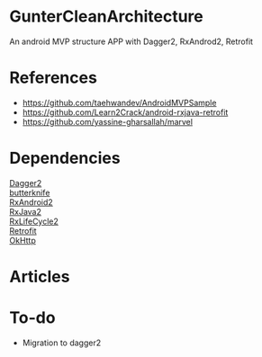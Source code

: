 # GunterCleanArchitecture
An android MVP structure APP with Dagger2, RxAndrod2, Retrofit

# References
- https://github.com/taehwandev/AndroidMVPSample
- https://github.com/Learn2Crack/android-rxjava-retrofit
- https://github.com/yassine-gharsallah/marvel

# Dependencies
<a href="https://github.com/google/dagger">Dagger2</a> <br />
<a href="https://github.com/JakeWharton/butterknife">butterknife</a> <br />
<a href="https://github.com/ReactiveX/RxAndroid">RxAndroid2</a> <br />
<a href="https://github.com/ReactiveX/RxJava">RxJava2</a> <br />
<a href="https://github.com/bumptech/RxLifeCycle">RxLifeCycle2</a> <br />
<a href="https://github.com/square/retrofit">Retrofit</a> <br />
<a href="https://github.com/square/okhttp">OkHttp</a> <br />

# Articles

# To-do
- Migration to dagger2 

